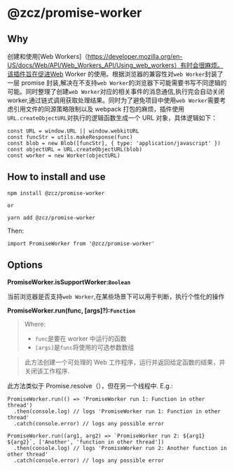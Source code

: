 # @zcz/promise-worker

## Why

创建和使用[Web Workers]（https://developer.mozilla.org/en-US/docs/Web/API/Web_Workers_API/Using_web_workers）有时会很麻烦。该插件旨在促进Web Worker 的使用。根据浏览器的兼容性对`web Worker`封装了一层 promise 封装,解决在不支持`web Worker`的浏览器下可能需要书写不同逻辑的可能。同时整理了创建`web Worker`对应的相关事件的消息通信,执行完会自动关闭 worker,通过链式调用获取处理结果。同时为了避免项目中使用`web Worker`需要考虑引用文件的同源策略限制以及 webpack 打包的麻烦，插件使用`URL.createObjectURL`对执行的逻辑函数生成一个 URL 对象，具体逻辑如下：

```
const URL = window.URL || window.webkitURL
const funcStr = utils.makeResponse(func)
const blob = new Blob([funcStr], { type: 'application/javascript' })
const objectURL = URL.createObjectURL(blob)
const worker = new Worker(objectURL)

```

## How to install and use

```
npm install @zcz/promise-worker

or

yarn add @zcz/promise-worker

```

Then:

```
import PromiseWorker from '@zcz/promise-worker'
```

## Options

**PromiseWorker.isSupportWorker:`Boolean`**

当前浏览器是否支持`web Worker`,在某些场景下可以用于判断，执行个性化的操作

**PromiseWorker.run(func, [args]?):`Function`**

> Where:
>
> - `func`是要在 worker 中运行的函数
> - `[args]`是`func`将使用的可选参数数组

> 此方法创建一个可处理的 Web 工作程序，运行并返回给定函数的结果，并关闭该工作程序.

此方法类似于 Promise.resolve（），但在另一个线程中.
E.g.:

```
PromiseWorker.run(() => 'PromiseWorker run 1: Function in other thread')
  .then(console.log) // logs 'PromiseWorker run 1: Function in other thread'
  .catch(console.error) // logs any possible error

PromiseWorker.run((arg1, arg2) => `PromiseWorker run 2: ${arg1} ${arg2}`, ['Another', 'function in other thread'])
  .then(console.log) // logs 'PromiseWorker run 2: Another function in other thread'
  .catch(console.error) // logs any possible error
```
